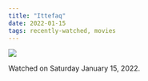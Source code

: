 ```yaml
---
title: "Ittefaq"
date: 2022-01-15
tags: recently-watched, movies
---
```


 <p><img src="https://a.ltrbxd.com/resized/film-poster/3/9/6/1/3/1/396131-ittefaq-0-600-0-900-crop.jpg?v=c3d6e22e85"/></p> <p>Watched on Saturday January 15, 2022.</p>